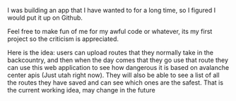 I was building an app that I have wanted to for a long time, so I figured I would put it up on Github.

Feel free to make fun of me for my awful code or whatever, its my first project so the criticism is appreciated.

Here is the idea: users can upload routes that they normally take in the backcountry, and then when the day comes that they go use
that route they can use this web application to see how dangerous it is based on avalanche center apis (Just utah right now). They
will also be able to see a list of all the routes they have saved and can see which ones are the safest. That is the current working idea, may change in the future
